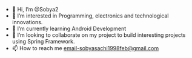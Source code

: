 - 👋 Hi, I’m @Sobya2
- 👀 I’m interested in Programming, electronics and technological innovations.
- 🌱 I’m currently learning Android Development
- 💞️ I’m looking to collaborate on my project to build interesting projects using Spring Framework.
- 📫 How to reach me email-sobyasachi1998feb@gmail.com

<!---
Sobya2/Sobya2 is a ✨ special ✨ repository because its `README.md` (this file) appears on your GitHub profile.
You can click the Preview link to take a look at your changes.
--->
